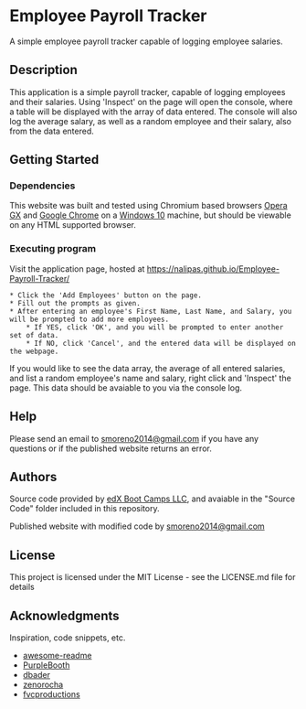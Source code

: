 # Employee Payroll Tracker

A simple employee payroll tracker capable of logging employee salaries.

## Description

This application is a simple payroll tracker, capable of logging employees and their salaries. Using 'Inspect' on the page will open the console, where a table will be displayed with the array of data entered. The console will also log the average salary, as well as a random employee and their salary, also from the data entered.

## Getting Started

### Dependencies

This website was built and tested using Chromium based browsers <a href="https://www.opera.com/gx">Opera GX</a> and <a href="(https://www.google.com/chrome/">Google Chrome</a> on a <a href="https://www.microsoft.com/en-us/software-download/windows10%20">Windows 10</a> machine, but should be viewable on any HTML supported browser.

### Executing program

Visit the application page, hosted at <a href="https://nalipas.github.io/Employee-Payroll-Tracker/">https://nalipas.github.io/Employee-Payroll-Tracker/</a>

```
* Click the 'Add Employees' button on the page.
* Fill out the prompts as given.
* After entering an employee's First Name, Last Name, and Salary, you will be prompted to add more employees.
    * If YES, click 'OK', and you will be prompted to enter another set of data.
    * If NO, click 'Cancel', and the entered data will be displayed on the webpage.
```

If you would like to see the data array, the average of all entered salaries, and list a random employee's name and salary, right click and 'Inspect' the page. This data should be avaiable to you via the console log. 


## Help

Please send an email to [smoreno2014\@gmail.com](mailto:smoreno2014@gmail.com?subject=Help) if you have any questions or if the published website returns an error.

## Authors

Source code provided by [edX Boot Camps LLC](https://www.edx.org/boot-camps), and avaiable in the "Source Code" folder included in this repository.

Published website with modified code by [smoreno2014\@gmail.com](mailto:smoreno2014@gmail.com?subject=Help)


## License

This project is licensed under the MIT License - see the LICENSE.md file for details

## Acknowledgments

Inspiration, code snippets, etc.
* [awesome-readme](https://github.com/matiassingers/awesome-readme)
* [PurpleBooth](https://gist.github.com/PurpleBooth/109311bb0361f32d87a2)
* [dbader](https://github.com/dbader/readme-template)
* [zenorocha](https://gist.github.com/zenorocha/4526327)
* [fvcproductions](https://gist.github.com/fvcproductions/1bfc2d4aecb01a834b46)
